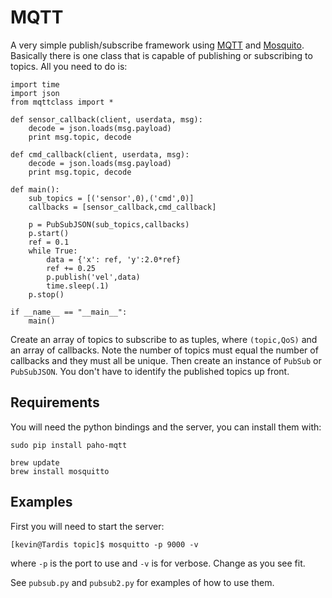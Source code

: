 # MQTT

A very simple publish/subscribe framework using [MQTT](https://pypi.python.org/pypi/paho-mqtt#publishing) and [Mosquito](http://mosquitto.org). Basically there is one class that is capable of publishing or subscribing to topics. All you need to do is:

	
	import time
	import json
	from mqttclass import *

	def sensor_callback(client, userdata, msg):
		decode = json.loads(msg.payload)
		print msg.topic, decode

	def cmd_callback(client, userdata, msg):
		decode = json.loads(msg.payload)
		print msg.topic, decode

	def main():
		sub_topics = [('sensor',0),('cmd',0)]
		callbacks = [sensor_callback,cmd_callback]
	
		p = PubSubJSON(sub_topics,callbacks)
		p.start()
		ref = 0.1
		while True:
			data = {'x': ref, 'y':2.0*ref}
			ref += 0.25
			p.publish('vel',data)
			time.sleep(.1)
		p.stop()

	if __name__ == "__main__":
		main()

Create an array of topics to subscribe to as tuples, where `(topic,QoS)` and an array of callbacks. Note the number of topics must equal the number of callbacks and they must all be unique. Then create an instance of `PubSub` or `PubSubJSON`. You don't have to identify the published topics up front.

## Requirements

You will need the python bindings and the server, you can install them with:

    sudo pip install paho-mqtt
    
    brew update
    brew install mosquitto

## Examples

First you will need to start the server:

    [kevin@Tardis topic]$ mosquitto -p 9000 -v

where `-p` is the port to use and `-v` is for verbose. Change as you see fit.    

See `pubsub.py` and `pubsub2.py` for examples of how to use them.